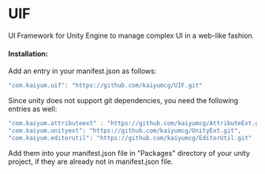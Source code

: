 # UIF
UI Framework for Unity Engine to manage complex UI in a web-like fashion.

#### Installation:
Add an entry in your manifest.json as follows:
```C#
"com.kaiyum.uif": "https://github.com/kaiyumcg/UIF.git"
```


Since unity does not support git dependencies, you need the following entries as well:
```C#
"com.kaiyum.attributeext" : "https://github.com/kaiyumcg/AttributeExt.git",
"com.kaiyum.unityext": "https://github.com/kaiyumcg/UnityExt.git",
"com.kaiyum.editorutil": "https://github.com/kaiyumcg/EditorUtil.git"
```
Add them into your manifest.json file in "Packages\" directory of your unity project, if they are already not in manifest.json file.